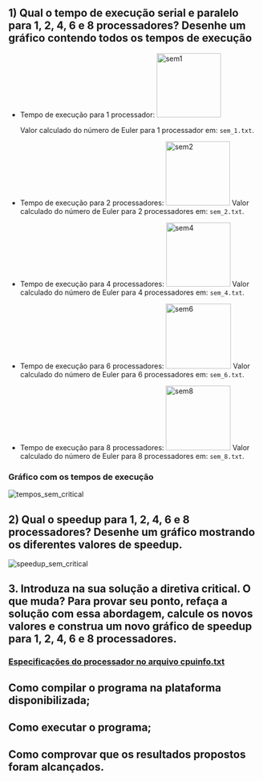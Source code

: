 ## 1) Qual o tempo de execução serial e paralelo para 1, 2, 4, 6 e 8 processadores? Desenhe um gráfico contendo todos os tempos de execução
* Tempo de execução para 1 processador:
  <img width="128" alt="sem1" src="https://github.com/david-pessoa/ComputacaoParalela/assets/104323068/1c09493f-299c-475b-80b0-a712f94e13cd">

  Valor calculado do número de Euler para 1 processador em: `sem_1.txt`.
  
* Tempo de execução para 2 processadores: <img width="128" alt="sem2" src="https://github.com/david-pessoa/ComputacaoParalela/assets/104323068/098b13b4-c1d7-4349-aaab-c736af6b45fd">
  Valor calculado do número de Euler para 2 processadores em: `sem_2.txt`.
* Tempo de execução para 4 processadores: <img width="128" alt="sem4" src="https://github.com/david-pessoa/ComputacaoParalela/assets/104323068/fafe20b9-fae2-4eac-a63d-5cee55ed6c3f">
  Valor calculado do número de Euler para 4 processadores em: `sem_4.txt`.
* Tempo de execução para 6 processadores: <img width="130" alt="sem6" src="https://github.com/david-pessoa/ComputacaoParalela/assets/104323068/e5189c3d-e396-4bce-a5ee-1e978b4c2ede">
  Valor calculado do número de Euler para 6 processadores em: `sem_6.txt`.
* Tempo de execução para 8 processadores: <img width="129" alt="sem8" src="https://github.com/david-pessoa/ComputacaoParalela/assets/104323068/051d3184-9f11-4a73-b854-5ef1b5b3c09d">
  Valor calculado do número de Euler para 8 processadores em: `sem_8.txt`.

### Gráfico com os tempos de execução
![tempos_sem_critical](https://github.com/david-pessoa/ComputacaoParalela/assets/104323068/7c49e366-d20d-46fe-abff-e778928c1570)


## 2) Qual o speedup para 1, 2, 4, 6 e 8 processadores? Desenhe um gráfico mostrando os diferentes valores de speedup.
![speedup_sem_critical](https://github.com/david-pessoa/ComputacaoParalela/assets/104323068/2b648e3e-e230-4588-af03-3f0697611030)


## 3. Introduza na sua solução a diretiva critical. O que muda? Para provar seu ponto, refaça a solução com essa abordagem, calcule os novos valores e construa um novo gráfico de speedup para 1, 2, 4, 6 e 8 processadores.

<!--IMPORTANTE: Adicione no README as especificações do processador utilizado para cada uma das execuções.-->
### [Especificações do processador no arquivo cpuinfo.txt](https://github.com/david-pessoa/ComputacaoParalela/blob/main/ProjFinal/cpuinfo.txt)

## Como compilar o programa na plataforma disponibilizada;
## Como executar o programa;
## Como comprovar que os resultados propostos foram alcançados.

